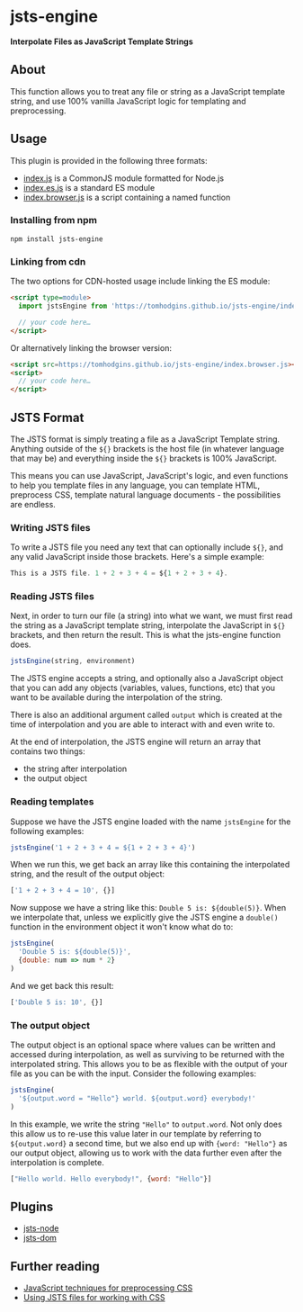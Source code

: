 # jsts-engine

**Interpolate Files as JavaScript Template Strings**

## About

This function allows you to treat any file or string as a JavaScript template string, and use 100% vanilla JavaScript logic for templating and preprocessing.

## Usage

This plugin is provided in the following three formats:

- [index.js](index.js) is a CommonJS module formatted for Node.js
- [index.es.js](index.es.js) is a standard ES module
- [index.browser.js](index.browser.js) is a script containing a named function

### Installing from npm

```
npm install jsts-engine
```

### Linking from cdn

The two options for CDN-hosted usage include linking the ES module:

```html
<script type=module>
  import jstsEngine from 'https://tomhodgins.github.io/jsts-engine/index.es.js'

  // your code here…
</script>
```

Or alternatively linking the browser version:

```html
<script src=https://tomhodgins.github.io/jsts-engine/index.browser.js></script>
<script>
  // your code here…
</script>
```

## JSTS Format

The JSTS format is simply treating a file as a JavaScript Template string. Anything outside of the `${}` brackets is the host file (in whatever language that may be) and everything inside the `${}` brackets is 100% JavaScript.

This means you can use JavaScript, JavaScript's logic, and even functions to help you template files in any language, you can template HTML, preprocess CSS, template natural language documents - the possibilities are endless.

### Writing JSTS files

To write a JSTS file you need any text that can optionally include `${}`, and any valid JavaScript inside those brackets. Here's a simple example:

```js
This is a JSTS file. 1 + 2 + 3 + 4 = ${1 + 2 + 3 + 4}.
```

### Reading JSTS files

Next, in order to turn our file (a string) into what we want, we must first read the string as a JavaScript template string, interpolate the JavaScript in `${}` brackets, and then return the result. This is what the jsts-engine function does.

```js
jstsEngine(string, environment)
```

The JSTS engine accepts a string, and optionally also a JavaScript object that you can add any objects (variables, values, functions, etc) that you want to be available during the interpolation of the string.

There is also an additional argument called `output` which is created at the time of interpolation and you are able to interact with and even write to.

At the end of interpolation, the JSTS engine will return an array that contains two things:

- the string after interpolation
- the output object

### Reading templates

Suppose we have the JSTS engine loaded with the name `jstsEngine` for the following examples:

```js
jstsEngine('1 + 2 + 3 + 4 = ${1 + 2 + 3 + 4}')
```

When we run this, we get back an array like this containing the interpolated string, and the result of the output object:

```js
['1 + 2 + 3 + 4 = 10', {}]
```

Now suppose we have a string like this: `Double 5 is: ${double(5)}`. When we interpolate that, unless we explicitly give the JSTS engine a `double()` function in the environment object it won't know what do to:

```js
jstsEngine(
  'Double 5 is: ${double(5)}',
  {double: num => num * 2}
)
```

And we get back this result:

```js
['Double 5 is: 10', {}]
```

### The output object

The output object is an optional space where values can be written and accessed during interpolation, as well as surviving to be returned with the interpolated string. This allows you to be as flexible with the output of your file as you can be with the input. Consider the following examples:

```js
jstsEngine(
  '${output.word = "Hello"} world. ${output.word} everybody!'
)
```

In this example, we write the string `"Hello"` to `output.word`. Not only does this allow us to re-use this value later in our template by referring to `${output.word}` a second time, but we also end up with `{word: "Hello"}` as our output object, allowing us to work with the data further even after the interpolation is complete.

```js
["Hello world. Hello everybody!", {word: "Hello"}]
```

## Plugins

- [jsts-node](https://github.com/tomhodgins/jsts-node)
- [jsts-dom](https://github.com/tomhodgins/jsts-dom)

## Further reading

- [JavaScript techniques for preprocessing CSS](https://responsive.style/theory/what-is-a-jic-stylesheet.html)
- [Using JSTS files for working with CSS](https://responsive.style/theory/the-jic-format.html)